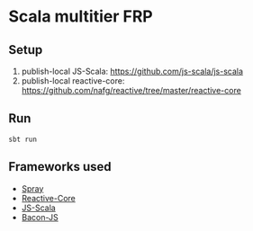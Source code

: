 # Scala multitier FRP

## Setup

1. publish-local JS-Scala: https://github.com/js-scala/js-scala
2. publish-local reactive-core: https://github.com/nafg/reactive/tree/master/reactive-core

## Run

    sbt run

## Frameworks used

- [Spray](http://spray.io/)
- [Reactive-Core](https://github.com/nafg/reactive/tree/master/reactive-core)
- [JS-Scala](https://github.com/js-scala/js-scala)
- [Bacon-JS](https://github.com/baconjs/bacon.js)
